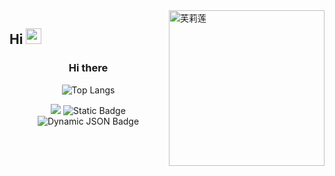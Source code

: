 <!-- background image -->
<img align="right" src="Frieren/Frieren_watch.png" width='249px' alt="芙莉莲">

<!-- Section : Introduction -->
## Hi <img src="emoji/giphy.gif" width="25px">
<div align=center>

### Hi there 

</div>

<!--
**errorworld2000/errorworld2000** is a ✨ _special_ ✨ repository because its `README.md` (this file) appears on your GitHub profile.

Here are some ideas to get you started:

- 🔭 I’m currently working on ...
- 🌱 I’m currently learning ...
- 👯 I’m looking to collaborate on ...
- 🤔 I’m looking for help with ...
- 💬 Ask me about ...
- 📫 How to reach me: ...
- 😄 Pronouns: ...
- ⚡ Fun fact: ...
-->
  

<div align=center>
  
![Top Langs](https://github-readme-stats.vercel.app/api/top-langs/?username=errorworld2000&layout=compact&hide=javascript,html,css&exclude_repo=repo1,repo2&size_weight=0.5&count_weight=0.5)

</div>
<div align=center>

![](https://komarev.com/ghpvc/?username=errorworld2000&abbreviated=true&label=PROFILE+VIEWS&color=dc143c&base=1)
![Static Badge](https://img.shields.io/badge/i_am-atomic-FF1744)
![Dynamic JSON Badge](https://img.shields.io/badge/dynamic/json?url=https%3A%2F%2Fapi.spencerwoo.com%2Fsubstats%2F%3Fsource%3Dgithub%26queryKey%3Derrorworld2000&query=%24.data.totalSubs&logo=github)

</div>
